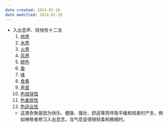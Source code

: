 ```yaml
---
date created: 2024-02-18
date modified: 2024-02-18
---
```

- 入出息声、轻快性十二法
    1. [地界](地界.md) 
    2. [水界](水界.md)
    3. [火界](火界.md)
    4. [风界](风界.md)
    5. [颜色](颜色.md)
    6. [香](香.md)
    7. [味](味.md)
    8. [食素](食素.md) 
    9. [声音](声音.md)
    10. [色轻快性](色轻快性.md)  
    11. [色柔软性](色柔软性.md)
    12. [色适业性](色适业性.md)
    - 这类色聚是因为快乐、健康、强壮、舒适等而呼吸平缓和轻柔时产生，例如禅修者修习入出息念，当气息变得很轻柔和微细时。
